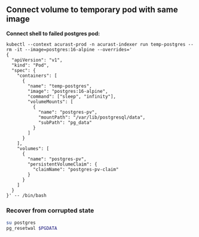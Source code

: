 ## Connect volume to temporary pod with same image

**Connect shell to failed postgres pod:**

```
kubectl --context acurast-prod -n acurast-indexer run temp-postgres --rm -it --image=postgres:16-alpine --overrides='
{
  "apiVersion": "v1",
  "kind": "Pod",
  "spec": {
    "containers": [
      {
        "name": "temp-postgres",
        "image": "postgres:16-alpine",
        "command": ["sleep", "infinity"],
        "volumeMounts": [
          {
            "name": "postgres-pv",
            "mountPath": "/var/lib/postgresql/data",
            "subPath": "pg_data"
          }
        ]
      }
    ],
    "volumes": [
      {
        "name": "postgres-pv",
        "persistentVolumeClaim": {
          "claimName": "postgres-pv-claim"
        }
      }
    ]
  }
}' -- /bin/bash
```

### Recover from corrupted state

```sh
su postgres
pg_resetwal $PGDATA
```